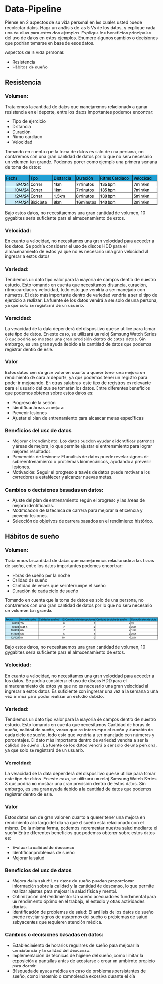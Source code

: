 # Data-Pipeline

<p>
  Piense en 2 aspectos de su vida personal en los cuales usted puede recolectar datos. Haga un análisis de las 5 Vs de los datos, y explique cada una de ellas para estos dos ejemplos. Explique los beneficios principales del uso de datos en estos ejemplos. Enumere algunos cambios o decisiones que podrían tomarse en base de esos datos. 
</p>

<p>
  Aspectos de la vida personal:
</p>

- Resistencia
- Hábitos de sueño

 
## Resistencia

### Volumen: 

<p>
  Trataremos la cantidad de datos que manejaremos relacionado a ganar resistencia en el deporte, entre los datos importantes podemos encontrar:
</p>

- Tipo de ejercicio
- Distancia
- Duración
- Ritmo cardiaco
- Velocidad


<p>
  Tomando en cuenta que la toma de datos es solo de una persona, no contaremos con una gran cantidad de datos por lo que no será necesario un volumen tan grande.
  Podemos poner como ejemplo una primera semana de toma de datos: 
</p>

![Gráfico 1. Datos de rendimiento](https://github.com/AndresProano/Data-Pipeline/blob/master/Foto/Captura%20de%20Pantalla%202024-04-15%20a%20la(s)%2019.30.08.png)

<p>
	Bajo estos datos, no necesitaremos una gran cantidad de volumen, 10 gygabites seria suficiente para el almacenamiento de estos.
</p>

### Velocidad: 

<p>
	En cuanto a velocidad, no necesitamos una gran velocidad para acceder a los datos. Se podría considerar el uso de discos HDD para el almacenamiento de estos ya que no es necesario una gran velocidad al ingresar a estos datos
</p>

### Variedad: 

<p>
	Tendremos un dato tipo valor para la mayoria de campos dentro de nuestro estudio. Esto tomando en cuenta que necesitamos distancia, duración, ritmo cardiaco y velocidad, todo esto que vendría a ser manejado con números. 
	El dato más importante dentro de variedad vendría a ser el tipo de ejercicio a realizar.
	La fuente de los datos vendrá a ser solo de una persona, ya que solo se registrará de un usuario.
</p>

### Veracidad:

<p>
	La veracidad de la data dependerá del dispositivo que se utilice para tomar este tipo de datos. En este caso, se utilizará un reloj Samsung Watch Series 3 que podría no mostrar una gran precisión dentro de estos datos. Sin embargo, es una gran ayuda debido a la cantidad de datos que podemos registrar dentro de este. 
</p>

### Valor

<p>
	Estos datos son de gran valor en cuanto a querer tener una mejora en rendimiento de cara al deporte, ya que podemos tener un registro para poder ir mejorando. En otras palabras, este tipo de registros es relevante para el usuario del que se tomarán los datos.
	Entre diferentes beneficios que podemos obtener sobre estos datos es:
</p>

- Progreso de la sesión
- Identificar áreas a mejorar
- Prevenir lesiones
- Ajustar el plan de entrenamiento para alcancar metas especīficas 

### Beneficios del uso de datos

- Mejorar el rendimiento: Los datos pueden ayudar a identificar patrones y áreas de mejora, lo que permite ajustar el entrenamiento para lograr mejores resultados.
- Prevención de lesiones: El análisis de datos puede revelar signos de sobreentrenamiento o problemas biomecánicos, ayudando a prevenir lesiones.
- Motivación: Seguir el progreso a través de datos puede motivar a los corredores a establecer y alcanzar nuevas metas.

### Cambios o decisiones basadas en datos:

- Ajuste del plan de entrenamiento según el progreso y las áreas de mejora identificadas.
- Modificación de la técnica de carrera para mejorar la eficiencia y prevenir lesiones.
- Selección de objetivos de carrera basados en el rendimiento histórico.

## Hábitos de sueño


### Volumen: 

<p>
  Trataremos la cantidad de datos que manejaremos relacionado a las horas de sueño, entre los datos importantes podemos encontrar:
</p>

- Horas de sueño por la noche
- Calidad de sueño
- Cantidad de veces que se interrumpe el sueño
- Duración de cada ciclo de sueño

<p>
  Tomando en cuenta que la toma de datos es solo de una persona, no contaremos con una gran cantidad de datos por lo que no será necesario un volumen tan grande. 
</p>

![Gráfico 2. Tabla de sueño](https://github.com/AndresProano/Data-Pipeline/blob/master/Foto/Captura%20de%20Pantalla%202024-04-15%20a%20la(s)%2021.40.30.png)

<p>
	Bajo estos datos, no necesitaremos una gran cantidad de volumen, 10 gygabites seria suficiente para el almacenamiento de estos.
</p>

### Velocidad: 

<p>
	En cuanto a velocidad, no necesitamos una gran velocidad para acceder a los datos. Se podría considerar el uso de discos HDD para el almacenamiento de estos ya que no es necesario una gran velocidad al ingresar a estos datos. Es suficiente con ingresar una vez a la semana o una vez al mes para poder realizar un estudio debido.
</p>

### Variedad: 

<p>
	Tendremos un dato tipo valor para la mayoria de campos dentro de nuestro estudio. Esto tomando en cuenta que necesitamos Cantidad de horas de sueño, calidad de sueño, veces que se interrumpe el sueño y duración de cada ciclo de sueño, todo esto que vendría a ser manejado con números y porcentajes.
	El dato más importante dentro de variedad vendría a ser la calidad de sueño .
	La fuente de los datos vendrá a ser solo de una persona, ya que solo se registrará de un usuario.
</p>

### Veracidad:

<p>
	La veracidad de la data dependerá del dispositivo que se utilice para tomar este tipo de datos. En este caso, se utilizará un reloj Samsung Watch Series 3 que podría no mostrar una gran precisión dentro de estos datos. Sin embargo, es una gran ayuda debido a la cantidad de datos que podemos registrar dentro de este. 
</p>

### Valor

<p>
	Estos datos son de gran valor en cuanto a querer tener una mejora en rendimiento a lo largo del día ya que el sueño esta relacionado con el mismo. De la misma forma, podemos incrementar nuestra salud mediante el sueño
	Entre diferentes beneficios que podemos obtener sobre estos datos es:
</p>

- Evaluar la calidad de descanso
- Identificar problemas de sueño 
- Mejorar la salud

### Beneficios del uso de datos

- Mejora de la salud: Los datos de sueño pueden proporcionar información sobre la calidad y la cantidad de descanso, lo que permite realizar ajustes para mejorar la salud física y mental.
- Optimización del rendimiento: Un sueño adecuado es fundamental para un rendimiento óptimo en el trabajo, el estudio y otras actividades diarias.
- Identificación de problemas de salud: El análisis de los datos de sueño puede revelar signos de trastornos del sueño o problemas de salud subyacentes que requieren atención médica.

### Cambios o decisiones basadas en datos:

- Establecimiento de horarios regulares de sueño para mejorar la consistencia y la calidad del descanso.
- Implementación de técnicas de higiene del sueño, como limitar la exposición a pantallas antes de acostarse o crear un ambiente propicio para dormir.
- Búsqueda de ayuda médica en caso de problemas persistentes de sueño, como insomnio o somnolencia excesiva durante el día
